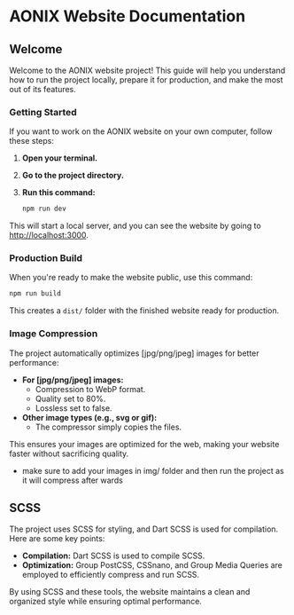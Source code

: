 # AONIX Website Documentation

## Welcome

Welcome to the AONIX website project! This guide will help you understand how to run the project locally, prepare it for production, and make the most out of its features.

### Getting Started

If you want to work on the AONIX website on your own computer, follow these steps:

1. **Open your terminal.**
2. **Go to the project directory.**
3. **Run this command:**

    ```bash
    npm run dev
    ```

This will start a local server, and you can see the website by going to [http://localhost:3000](http://localhost:3000).

### Production Build

When you're ready to make the website public, use this command:

```bash
npm run build
```

This creates a `dist/` folder with the finished website ready for production.

### Image Compression

The project automatically optimizes [jpg/png/jpeg] images for better performance:

- **For [jpg/png/jpeg] images:**
  - Compression to WebP format.
  - Quality set to 80%.
  - Lossless set to false.
- **Other image types (e.g., svg or gif):**
  - The compressor simply copies the files.

This ensures your images are optimized for the web, making your website faster without sacrificing quality.

- make sure to add your images in img/ folder and then run the project as it will compress after wards
 
## SCSS

The project uses SCSS for styling, and Dart SCSS is used for compilation. Here are some key points:

- **Compilation:** Dart SCSS is used to compile SCSS.
- **Optimization:** Group PostCSS, CSSnano, and Group Media Queries are employed to efficiently compress and run SCSS.

By using SCSS and these tools, the website maintains a clean and organized style while ensuring optimal performance.